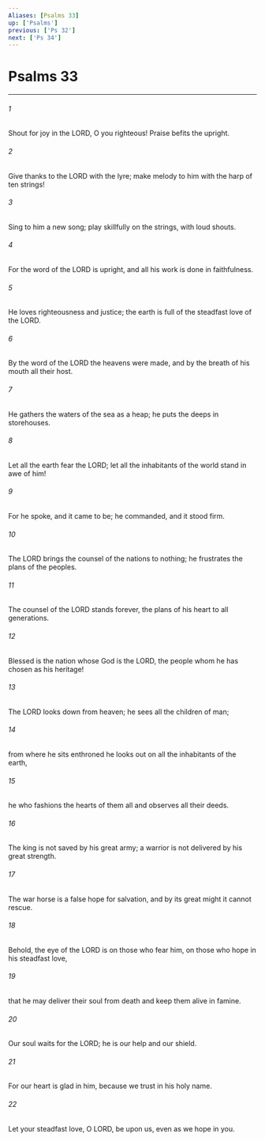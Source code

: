 ```yaml
---
Aliases: [Psalms 33]
up: ['Psalms']
previous: ['Ps 32']
next: ['Ps 34']
---
```

# Psalms 33
***



###### 1 
Shout for joy in the LORD, O you righteous! Praise befits the upright. 

###### 2 
Give thanks to the LORD with the lyre; make melody to him with the harp of ten strings! 

###### 3 
Sing to him a new song; play skillfully on the strings, with loud shouts. 

###### 4 
For the word of the LORD is upright, and all his work is done in faithfulness. 

###### 5 
He loves righteousness and justice; the earth is full of the steadfast love of the LORD. 

###### 6 
By the word of the LORD the heavens were made, and by the breath of his mouth all their host. 

###### 7 
He gathers the waters of the sea as a heap; he puts the deeps in storehouses. 

###### 8 
Let all the earth fear the LORD; let all the inhabitants of the world stand in awe of him! 

###### 9 
For he spoke, and it came to be; he commanded, and it stood firm. 

###### 10 
The LORD brings the counsel of the nations to nothing; he frustrates the plans of the peoples. 

###### 11 
The counsel of the LORD stands forever, the plans of his heart to all generations. 

###### 12 
Blessed is the nation whose God is the LORD, the people whom he has chosen as his heritage! 

###### 13 
The LORD looks down from heaven; he sees all the children of man; 

###### 14 
from where he sits enthroned he looks out on all the inhabitants of the earth, 

###### 15 
he who fashions the hearts of them all and observes all their deeds. 

###### 16 
The king is not saved by his great army; a warrior is not delivered by his great strength. 

###### 17 
The war horse is a false hope for salvation, and by its great might it cannot rescue. 

###### 18 
Behold, the eye of the LORD is on those who fear him, on those who hope in his steadfast love, 

###### 19 
that he may deliver their soul from death and keep them alive in famine. 

###### 20 
Our soul waits for the LORD; he is our help and our shield. 

###### 21 
For our heart is glad in him, because we trust in his holy name. 

###### 22 
Let your steadfast love, O LORD, be upon us, even as we hope in you.
